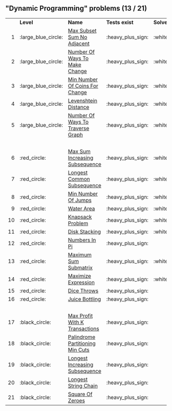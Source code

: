 ## "Dynamic Programming" problems (13 / 21)

<table>
    <tbody>
        <tr>
            <td>
                &nbsp;
            </td>
            <td>
                <strong>Level</strong>
            </td>
            <td>
                <strong>Name</strong>
            </td>
            <td>
                <strong>Tests exist</strong>
            </td>
            <td>
                <strong>Solved</strong>
            </td>
        </tr>
        <tr>
            <td style="text-align:right;">
                1
            </td>
            <td>
                :large_blue_circle:
            </td>
            <td>
                <a href="Medium/max-subset-sum-no-adjacent/">Max Subset Sum No Adjacent</a>
            </td>
            <td>
                :heavy_plus_sign:
            </td>
            <td>
                :white_check_mark:
            </td>
        </tr>
        <tr>
            <td style="text-align:right;">
                2
            </td>
            <td>
                :large_blue_circle:
            </td>
            <td>
                <a href="Medium/number-of-ways-to-make-change/">Number Of Ways To Make Change</a>
            </td>
            <td>
                :heavy_plus_sign:
            </td>
            <td>
                :white_check_mark:
            </td>
        </tr>
        <tr>
            <td style="text-align:right;">
                3
            </td>
            <td>
                :large_blue_circle:
            </td>
            <td>
                <a href="Medium/min-number-of-coins-for-change/">Min Number Of Coins For Change</a>
            </td>
            <td>
                :heavy_plus_sign:
            </td>
            <td>
                :white_check_mark:
            </td>
        </tr>
        <tr>
            <td style="text-align:right;">
                4
            </td>
            <td>
                :large_blue_circle:
            </td>
            <td>
                <a href="Medium/levenshtein-distance/">Levenshtein Distance</a>
            </td>
            <td>
                :heavy_plus_sign:
            </td>
            <td>
                :white_check_mark:
            </td>
        </tr>
        <tr>
            <td style="text-align:right;">
                5
            </td>
            <td>
                :large_blue_circle:
            </td>
            <td>
                <a href="Medium/number-of-ways-to-traverse-graph/">Number Of Ways To Traverse Graph</a>
            </td>
            <td>
                :heavy_plus_sign:
            </td>
            <td>
                :white_check_mark:
            </td>
        </tr>
        <tr>
            <td colspan="5">
                &nbsp;
            </td>
        </tr>
        <tr>
            <td style="text-align:right;">
                6
            </td>
            <td>
                :red_circle:
            </td>
            <td>
                <a href="Hard/max-sum-increasing-subsequence/">Max Sum Increasing Subsequence</a>
            </td>
            <td>
                :heavy_plus_sign:
            </td>
            <td>
                :white_check_mark:
            </td>
        </tr>
        <tr>
            <td style="text-align:right;">
                7
            </td>
            <td>
                :red_circle:
            </td>
            <td>
                <a href="Hard/longest-common-subsequence/">Longest Common Subsequence</a>
            </td>
            <td>
                :heavy_plus_sign:
            </td>
            <td>
                :white_check_mark:
            </td>
        </tr>
        <tr>
            <td style="text-align:right;">
                8
            </td>
            <td>
                :red_circle:
            </td>
            <td>
                <a href="Hard/min-number-of-jumps/">Min Number Of Jumps</a>
            </td>
            <td>
                :heavy_plus_sign:
            </td>
            <td>
                :white_check_mark:
            </td>
        </tr>
        <tr>
            <td style="text-align:right;">
                9
            </td>
            <td>
                :red_circle:
            </td>
            <td>
                <a href="Hard/water-area/">Water Area</a>
            </td>
            <td>
                :heavy_plus_sign:
            </td>
            <td>
                :white_check_mark:
            </td>
        </tr>
        <tr>
            <td style="text-align:right;">
                10
            </td>
            <td>
                :red_circle:
            </td>
            <td>
                <a href="Hard/knapsack-problem/">Knapsack Problem</a>
            </td>
            <td>
                :heavy_plus_sign:
            </td>
            <td>
                :white_check_mark:
            </td>
        </tr>
        <tr>
            <td style="text-align:right;">
                11
            </td>
            <td>
                :red_circle:
            </td>
            <td>
                <a href="Hard/disk-stacking/">Disk Stacking</a>
            </td>
            <td>
                :heavy_plus_sign:
            </td>
            <td>
                :white_check_mark:
            </td>
        </tr>
        <tr>
            <td style="text-align:right;">
                12
            </td>
            <td>
                :red_circle:
            </td>
            <td>
                <a href="Hard/numbers-in-pi/">Numbers In Pi</a>
            </td>
            <td>
                :heavy_plus_sign:
            </td>
            <td>
                &nbsp;
            </td>
        </tr>
        <tr>
            <td style="text-align:right;">
                13
            </td>
            <td>
                :red_circle:
            </td>
            <td>
                <a href="Hard/maximum-sum-submatrix/">Maximum Sum Submatrix</a>
            </td>
            <td>
                :heavy_plus_sign:
            </td>
            <td>
                :white_check_mark:
            </td>
        </tr>
        <tr>
            <td style="text-align:right;">
                14
            </td>
            <td>
                :red_circle:
            </td>
            <td>
                <a href="Hard/maximize-expression/">Maximize Expression</a>
            </td>
            <td>
                :heavy_plus_sign:
            </td>
            <td>
                :white_check_mark:
            </td>
        </tr>
        <tr>
            <td style="text-align:right;">
                15
            </td>
            <td>
                :red_circle:
            </td>
            <td>
                <a href="Hard/dice-throws/">Dice Throws</a>
            </td>
            <td>
                :heavy_plus_sign:
            </td>
            <td>
                &nbsp;
            </td>
        </tr>
        <tr>
            <td style="text-align:right;">
                16
            </td>
            <td>
                :red_circle:
            </td>
            <td>
                <a href="Hard/juice-bottling/">Juice Bottling</a>
            </td>
            <td>
                :heavy_plus_sign:
            </td>
            <td>
                &nbsp;
            </td>
        </tr>
        <tr>
            <td colspan="5">
                &nbsp;
            </td>
        </tr>
        <tr>
            <td style="text-align:right;">
                17
            </td>
            <td>
                :black_circle:
            </td>
            <td>
                <a href="VeryHard/max-profit-with-k-transactions/">Max Profit With K Transactions</a>
            </td>
            <td>
                :heavy_plus_sign:
            </td>
            <td>
                &nbsp;
            </td>
        </tr>
        <tr>
            <td style="text-align:right;">
                18
            </td>
            <td>
                :black_circle:
            </td>
            <td>
                <a href="VeryHard/palindrome-partitioning-min-cuts/">Palindrome Partitioning Min Cuts</a>
            </td>
            <td>
                :heavy_plus_sign:
            </td>
            <td>
                &nbsp;
            </td>
        </tr>
        <tr>
            <td style="text-align:right;">
                19
            </td>
            <td>
                :black_circle:
            </td>
            <td>
                <a href="VeryHard/longest-increasing-subsequence/">Longest Increasing Subsequence</a>
            </td>
            <td>
                :heavy_plus_sign:
            </td>
            <td>
                &nbsp;
            </td>
        </tr>
        <tr>
            <td style="text-align:right;">
                20
            </td>
            <td>
                :black_circle:
            </td>
            <td>
                <a href="VeryHard/longest-string-chain/">Longest String Chain</a>
            </td>
            <td>
                :heavy_plus_sign:
            </td>
            <td>
                &nbsp;
            </td>
        </tr>
        <tr>
            <td style="text-align:right;">
                21
            </td>
            <td>
                :black_circle:
            </td>
            <td>
                <a href="VeryHard/square-of-zeroes/">Square Of Zeroes</a>
            </td>
            <td>
                :heavy_plus_sign:
            </td>
            <td>
                &nbsp;
            </td>
        </tr>
    </tbody>
</table>